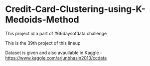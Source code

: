 # Credit-Card-Clustering-using-K-Medoids-Method


This project id a part of #66daysofdata challenge 

This is the 39th project of this lineup

Dataset is given and also avauilable in Kaggle - https://www.kaggle.com/arjunbhasin2013/ccdata
